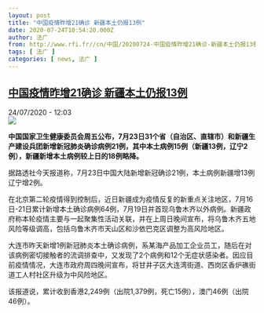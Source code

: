 ```yaml
---
layout: post
title: "中国疫情昨增21确诊 新疆本土仍报13例"
date: 2020-07-24T10:54:20.000Z
author: 法广
from: http://www.rfi.fr//cn/中国/20200724-中国疫情昨增21确诊-新疆本土仍报13例
tags: [ 法广 ]
categories: [ news, 法广 ]
---
```

<!--1595588060000-->
[中国疫情昨增21确诊 新疆本土仍报13例](http://www.rfi.fr//cn/%E4%B8%AD%E5%9B%BD/20200724-%E4%B8%AD%E5%9B%BD%E7%96%AB%E6%83%85%E6%98%A8%E5%A2%9E21%E7%A1%AE%E8%AF%8A-%E6%96%B0%E7%96%86%E6%9C%AC%E5%9C%9F%E4%BB%8D%E6%8A%A513%E4%BE%8B)
------

<div>
<div>24/07/2020 - 12:03</div><img src="https://s.rfi.fr/media/display/983e7ab2-4c37-11ea-9de7-005056a917b9/w:310/p:16x9/zht.jpg"><p><strong>中国国家卫生健康委员会周五公布，7月23日31个省（自治区、直辖市）和新疆生产建设兵团新增新冠肺炎确诊病例21例，其中本土病例15例（新疆13例，辽宁2例），新疆新增本土病例较上日的18例略降。</strong></p><div class="t-content__body u-clearfix"><div class="m-interstitial"></div><p>据路透社今天报道称，7月23日中国大陆新增新冠确诊21例，本土病例新疆增13例辽宁增2例。</p><p>在北京第二轮疫情得到控制后，近日新疆成为疫情反复的新重点关注地区，7月16日-21日累计新增本土确诊病例64例，7月19日并首现乌鲁木齐以外病例。新疆政府称本轮疫情主要与一起聚集性活动关联，并在上周日晚间宣布，将乌鲁木齐五地风险等级调高，包括乌鲁木齐市天山区和沙依巴克区调整为高风险地区。</p><p>大连市昨天新增1例新冠肺炎本土确诊病例，系某海产品加工企业员工，随后在对该病例密切接触者的流调排查中，又发现了2个病例和12个无症状感染者。因应目前疫情情况，大连市政府周四晚间宣布，将甘井子区大连湾街道、西岗区香炉礁街道工人村社区升级为中风险地区。</p><p>该报道说，累计收到香港2,249例（出院1,379例，死亡15例），澳门46例（出院46例）。</p><div class="o-self-promo o-self-promo--nl o-self-promo--hidden" data-selfpromo-newsletter></div><div class="o-self-promo o-self-promo--app o-self-promo--hidden" data-selfpromo-app></div></div>
</div>
